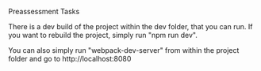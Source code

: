 Preassessment Tasks

There is a dev build of the project within the dev folder, that you can run. If you want to rebuild the project, simply run "npm run dev".

You can also simply run "webpack-dev-server" from within the project folder and go to http://localhost:8080
